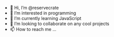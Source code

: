 - 👋 Hi, I’m @reservecrate
- 👀 I’m interested in programming
- 🌱 I’m currently learning JavaScript
- 💞️ I’m looking to collaborate on any cool projects
- 📫 How to reach me ...

<!---
reservecrate/reservecrate is a ✨ special ✨ repository because its `README.md` (this file) appears on your GitHub profile.
You can click the Preview link to take a look at your changes.
--->
